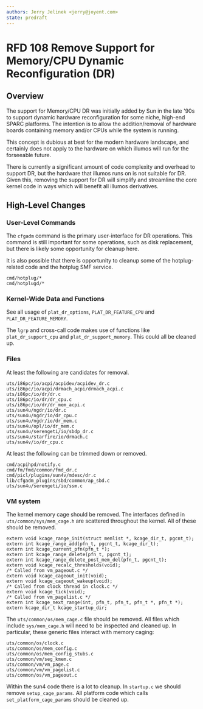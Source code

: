 ```yaml
---
authors: Jerry Jelinek <jerry@joyent.com>
state: predraft
---
```


# RFD 108 Remove Support for Memory/CPU Dynamic Reconfiguration (DR)

## Overview

The support for Memory/CPU DR was initially added by Sun in the late '90s to
support dynamic hardware reconfiguration for some niche, high-end SPARC
platforms. The intention is to allow the addition/removal of hardware boards
containing memory and/or CPUs while the system is running.

This concept is dubious at best for the modern hardware landscape, and certainly
does not apply to the hardware on which illumos will run for the forseeable
future.

There is currently a significant amount of code complexity and overhead to
support DR, but the hardware that illumos runs on is not suitable for DR. Given
this, removing the support for DR will simplify and streamline the core kernel
code in ways which will benefit all illumos derivatives.

## High-Level Changes

### User-Level Commands

The `cfgadm` command is the primary user-interface for DR operations. This
command is still important for some operations, such as disk replacement,
but there is likely some opportunity for cleanup here.

It is also possible that there is opportunity to cleanup some of the
hotplug-related code and the hotplug SMF service.

    cmd/hotplug/*
    cmd/hotplugd/*

### Kernel-Wide Data and Functions

See all usage of `plat_dr_options`, `PLAT_DR_FEATURE_CPU` and
`PLAT_DR_FEATURE_MEMORY`.

The `lgrp` and cross-call code makes use of functions like `plat_dr_support_cpu`
and `plat_dr_support_memory`. This could all be cleaned up.

### Files

At least the following are candidates for removal.

    uts/i86pc/io/acpi/acpidev/acpidev_dr.c
    uts/i86pc/io/acpi/drmach_acpi/drmach_acpi.c
    uts/i86pc/io/dr/dr.c
    uts/i86pc/io/dr/dr_cpu.c
    uts/i86pc/io/dr/dr_mem_acpi.c
    uts/sun4u/ngdr/io/dr.c
    uts/sun4u/ngdr/io/dr_cpu.c
    uts/sun4u/ngdr/io/dr_mem.c
    uts/sun4u/opl/io/dr_mem.c
    uts/sun4u/serengeti/io/sbdp_dr.c
    uts/sun4u/starfire/io/drmach.c
    uts/sun4v/io/dr_cpu.c

At least the following can be trimmed down or removed.

    cmd/acpihpd/notify.c
    cmd/fm/fmd/common/fmd_dr.c
    cmd/picl/plugins/sun4v/mdesc/dr.c
    lib/cfgadm_plugins/sbd/common/ap_sbd.c
    uts/sun4u/serengeti/io/ssm.c

### VM system

The kernel memory cage should be removed. The interfaces defined in
`uts/common/sys/mem_cage.h` are scattered throughout the kernel. All of these
should be removed.

    extern void kcage_range_init(struct memlist *, kcage_dir_t, pgcnt_t);
    extern int kcage_range_add(pfn_t, pgcnt_t, kcage_dir_t);
    extern int kcage_current_pfn(pfn_t *);
    extern int kcage_range_delete(pfn_t, pgcnt_t);
    extern int kcage_range_delete_post_mem_del(pfn_t, pgcnt_t);
    extern void kcage_recalc_thresholds(void);
    /* Called from vm_pageout.c */
    extern void kcage_cageout_init(void);
    extern void kcage_cageout_wakeup(void);
    /* Called from clock thread in clock.c */
    extern void kcage_tick(void);
    /* Called from vm_pagelist.c */
    extern int kcage_next_range(int, pfn_t, pfn_t, pfn_t *, pfn_t *);
    extern kcage_dir_t kcage_startup_dir;

The `uts/common/os/mem_cage.c` file should be removed. All files which
include `sys/mem_cage.h` will need to be inspected and cleaned up.
In particular, these generic files interact with memory caging:

    uts/common/os/clock.c
    uts/common/os/mem_config.c
    uts/common/os/mem_config_stubs.c
    uts/common/vm/seg_kmem.c
    uts/common/vm/vm_page.c
    uts/common/vm/vm_pagelist.c
    uts/common/os/vm_pageout.c

Within the sun4 code there is a lot to cleanup. In `startup.c` we should remove
`setup_cage_params`. All platform code which calls `set_platform_cage_params`
should be cleaned up.

